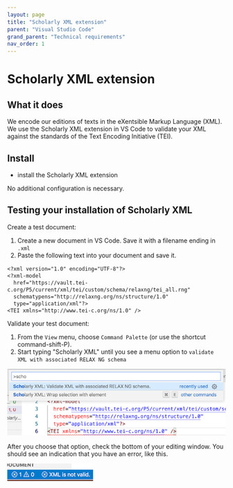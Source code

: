 ```yaml
---
layout: page
title: "Scholarly XML extension"
parent: "Visual Studio Code"
grand_parent: "Technical requirements"
nav_order: 1
---
```



# Scholarly XML extension


## What it does

We encode our editions of texts in the eXentsible Markup Language (XML).  We use the Scholarly XML extension in VS Code to validate your XML against the standards of the Text Encoding Initiative (TEI).


## Install

- install the Scholarly XML extension

No additional configuration is necessary.

## Testing your installation of Scholarly XML


Create a test document: 

1. Create a new document in VS Code.  Save it with a filename ending in `.xml`
2. Paste the following text into your document and save it.

```
<?xml version="1.0" encoding="UTF-8"?>
<?xml-model
  href="https://vault.tei-c.org/P5/current/xml/tei/custom/schema/relaxng/tei_all.rng"
  schematypens="http://relaxng.org/ns/structure/1.0"
  type="application/xml"?>
<TEI xmlns="http://www.tei-c.org/ns/1.0" />
```

Validate your test document:

1. From the `View` menu, choose `Command Palette` (or use the shortcut command-shift-P).
2. Start typing "Scholarly XML" until you see a menu option to `validate XML with associated RELAX NG schema`


![validate](../../../imgs/scholarlyxml.png)


After you choose that option, check the bottom of your editing window.  You should see an indication that you have an error, like this.

![nope](../../../imgs/notvalid.png)
